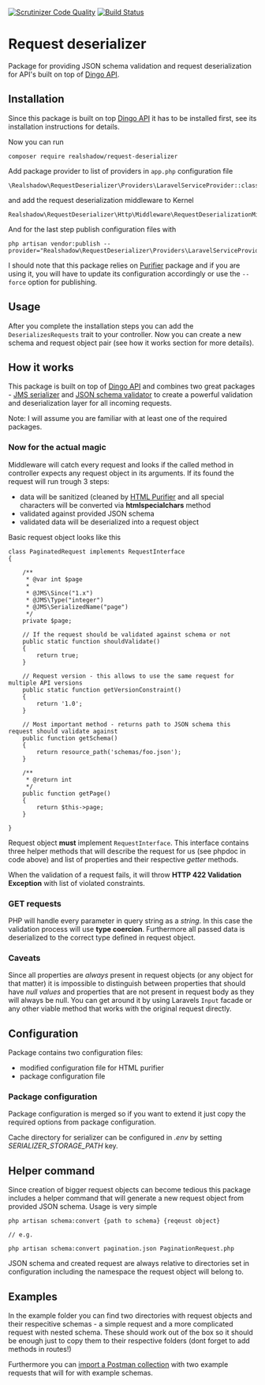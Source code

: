 [![Scrutinizer Code Quality](https://scrutinizer-ci.com/g/realshadow/request-deserializer/badges/quality-score.png?b=master)](https://scrutinizer-ci.com/g/realshadow/request-deserializer/?branch=master)
[![Build Status](https://scrutinizer-ci.com/g/realshadow/request-deserializer/badges/build.png?b=master)](https://scrutinizer-ci.com/g/realshadow/request-deserializer/build-status/master)

# Request deserializer

Package for providing JSON schema validation and request deserialization for API's built on top of [Dingo API](https://github.com/dingo/api).

## Installation

Since this package is built on top [Dingo API](https://github.com/dingo/api) it has to be installed first, see its installation instructions for details.

Now you can run

```
composer require realshadow/request-deserializer
```

Add package provider to list of providers in `app.php` configuration file

```
\Realshadow\RequestDeserializer\Providers\LaravelServiceProvider::class
``` 

and add the request deserialization middleware to Kernel

```
Realshadow\RequestDeserializer\Http\Middleware\RequestDeserializationMiddleware::class
```

And for the last step publish configuration files with

```
php artisan vendor:publish --provider="Realshadow\RequestDeserializer\Providers\LaravelServiceProvider
```

I should note that this package relies on [Purifier](https://github.com/mewebstudio/Purifier) package and if you are using it, you will have to update its configuration accordingly or use
the `--force` option for publishing.

## Usage

After you complete the installation steps you can add the `DeserializesRequests` trait to your controller. 
Now you can create a new schema and request object pair (see how it works section for more details). 


## How it works

This package is built on top of [Dingo API](https://github.com/dingo/api) and combines two 
great packages - [JMS serializer](https://github.com/schmittjoh/serializer) and 
[JSON schema validator](https://github.com/justinrainbow/json-schema) to create a powerful validation and deserialization 
layer for all incoming requests.

Note: I will assume you are familiar with at least one of the required packages.

### Now for the actual magic

Middleware will catch every request and looks if the called method in controller expects any request object in its arguments. If its found the
request will run trough 3 steps:

 - data will be sanitized (cleaned by [HTML Purifier](https://github.com/mewebstudio/Purifier) and all special characters will be converted via **htmlspecialchars** method
 - validated against provided JSON schema
 - validated data will be deserialized into a request object
 
Basic request object looks like this

```
class PaginatedRequest implements RequestInterface
{

    /**
     * @var int $page
     *
     * @JMS\Since("1.x")
     * @JMS\Type("integer")
     * @JMS\SerializedName("page")
     */
    private $page;

    // If the request should be validated against schema or not
    public static function shouldValidate()
    {
        return true;
    }

    // Request version - this allows to use the same request for multiple API versions
    public static function getVersionConstraint()
    {
        return '1.0';
    }

    // Most important method - returns path to JSON schema this request should validate against
    public function getSchema()
    {
        return resource_path('schemas/foo.json');
    }
    
    /**
     * @return int
     */
    public function getPage()
    {
        return $this->page;
    }
    
}
```

Request object **must** implement `RequestInterface`. This interface contains three helper methods that will describe
the request for us (see phpdoc in code above) and list of properties and their respective *getter* methods.

When the validation of a request fails, it will throw **HTTP 422 Validation Exception** with list of violated constraints.

### GET requests

PHP will handle every parameter in query string as a *string*. In this case the validation process will use **type coercion**. Furthermore all passed data is deserialized
to the correct type defined in request object.

### Caveats

Since all properties are *always* present in request objects (or any object for that matter) it is impossible to distinguish between properties that should have *null values* and properties
that are not present in request body as they will always be null. You can get around it by using Laravels `Input` facade or any other viable method that works with the original request
directly.

## Configuration

Package contains two configuration files: 
 
 - modified configuration file for HTML purifier
 - package configuration file
 
### Package configuration

Package configuration is merged so if you want to extend it just copy the required options from package configuration. 

Cache directory for serializer can be configured in *.env* by setting *SERIALIZER_STORAGE_PATH* key.

## Helper command

Since creation of bigger request objects can become tedious this package includes a helper command that will generate a new request object from provided JSON schema. 
Usage is very simple

```
php artisan schema:convert {path to schema} {reqeust object}

// e.g.

php artisan schema:convert pagination.json PaginationRequest.php
```

JSON schema and created request are always relative to directories set in configuration including the namespace the request object will belong to.

## Examples

In the example folder you can find two directories with request objects and their respecitive schemas - a simple request and a more complicated request with nested schema. These should work out of the box so it should
be enough just to copy them to their respective folders (dont forget to add methods in routes!)

Furthermore you can [import a Postman collection](https://documenter.getpostman.com/view/273296/request-deserializer/6fVVjhS) with two example requests that will for with example schemas.
